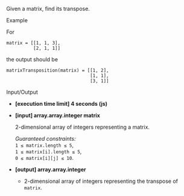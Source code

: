 
Given a matrix, find its  transpose.

Example

For

    matrix = [[1, 1, 3], 
              [2, 1, 1]] 

the output should be

    matrixTransposition(matrix) = [[1, 2], 
                                   [1, 1], 
                                   [3, 1]] 

Input/Output

-   **[execution time limit] 4 seconds (js)**
    
-   **[input] array.array.integer matrix**
    
    2-dimensional array of integers representing a matrix.
    
    _Guaranteed constraints:_  
    `1 ≤ matrix.length ≤ 5`,  
    `1 ≤ matrix[i].length ≤ 5`,  
    `0 ≤ matrix[i][j] ≤ 10`.
    
-   **[output] array.array.integer**
    
    -   2-dimensional array of integers representing the transpose of  `matrix`.